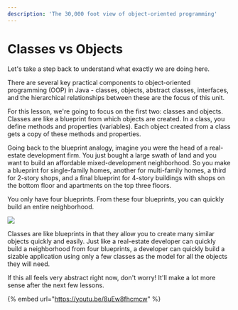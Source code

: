 ```yaml
---
description: 'The 30,000 foot view of object-oriented programming'
---
```


# Classes vs Objects

Let's take a step back to understand what exactly we are doing here.

There are several key practical components to object-oriented programming \(OOP\) in Java - classes, objects, abstract classes, interfaces, and the hierarchical relationships between these are the focus of this unit.  

For this lesson, we're going to focus on the first two: classes and objects. Classes are like a blueprint from which objects are created. In a class, you define methods and properties \(variables\). Each object created from a class gets a copy of these methods and properties. 

Going back to the blueprint analogy, imagine you were the head of a real-estate development firm. You just bought a large swath of land and you want to build an affordable mixed-development neighborhood. So you make a blueprint for single-family homes, another for multi-family homes, a third for 2-story shops, and a final blueprint for 4-story buildings with shops on the bottom floor and apartments on the top three floors. 

You only have four blueprints. From these four blueprints, you can quickly build an entire neighborhood. 

![](../../../.gitbook/assets/image%20%2824%29.png)

Classes are like blueprints in that they allow you to create many similar objects quickly and easily. Just like a real-estate developer can quickly build a neighborhood from four blueprints, a developer can quickly build a sizable application using only a few classes as the model for all the objects they will need.

If this all feels very abstract right now, don't worry! It'll make a lot more sense after the next few lessons.  

{% embed url="https://youtu.be/8uEw8fhcmcw" %}

